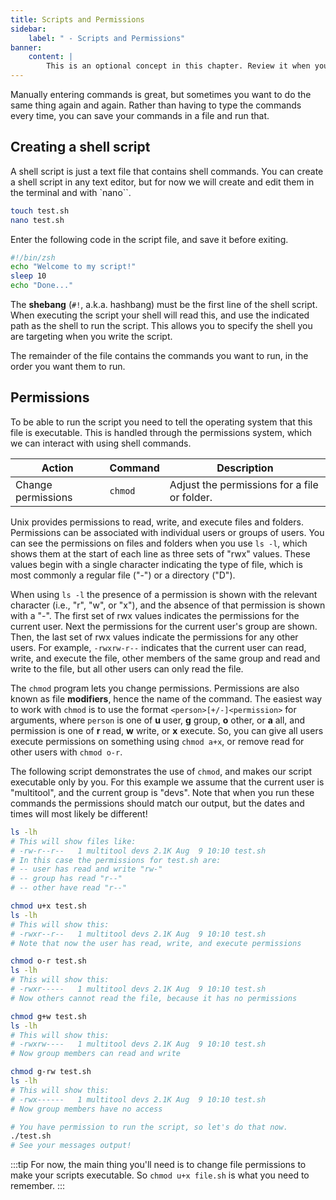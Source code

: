 ```yaml
---
title: Scripts and Permissions
sidebar:
    label: " - Scripts and Permissions"
banner:
    content: |
        This is an optional concept in this chapter. Review it when you are on top of the other ideas.
---
```


Manually entering commands is great, but sometimes you want to do the same thing again and again. Rather than having to type the commands every time, you can save your commands in a file and run that.

## Creating a shell script

A shell script is just a text file that contains shell commands. You can create a shell script in any text editor, but for now we will create and edit them in the terminal and with `nano``.

```sh
touch test.sh
nano test.sh
```

Enter the following code in the script file, and save it before exiting.

```sh
#!/bin/zsh
echo "Welcome to my script!"
sleep 10
echo "Done..."
```

The **shebang** (`#!`, a.k.a. hashbang) must be the first line of the shell script. When executing the script your shell will read this, and use the indicated path as the shell to run the script. This allows you to specify the shell you are targeting when you write the script.

The remainder of the file contains the commands you want to run, in the order you want them to run.

## Permissions

To be able to run the script you need to tell the operating system that this file is executable.
This is handled through the permissions system, which we can interact with using shell commands.

| **Action**         | **Command** | **Description**                              |
|--------------------|-------------|----------------------------------------------|
| Change permissions | `chmod`     | Adjust the permissions for a file or folder. |

Unix provides permissions to read, write, and execute files and folders.
Permissions can be associated with individual users or groups of users.
You can see the permissions on files and folders when you use `ls -l`, which shows them at the start of each line as three sets of "rwx" values.
These values begin with a single character indicating the type of file, which is most commonly a regular file ("-") or a directory ("D").

When using `ls -l` the presence of a permission is shown with the relevant character (i.e., "r", "w", or "x"), and the absence of that permission is shown with a "-".
The first set of rwx values indicates the permissions for the current user.
Next the permissions for the current user's group are shown.
Then, the last set of rwx values indicate the permissions for any other users.
For example, `-rwxrw-r--` indicates that the current user can read, write, and execute the file, other members of the same group and read and write to the file, but all other users can only read the file.

The `chmod` program lets you change permissions.
Permissions are also known as file **modifiers**, hence the name of the command. The easiest way to work with `chmod` is to use the format `<person>[+/-]<permission>` for arguments, where `person` is one of **u** user, **g** group, **o** other, or **a** all, and permission is one of **r** read, **w** write, or **x** execute. So, you can give all users execute permissions on something using `chmod a+x`, or remove read for other users with `chmod o-r`.

The following script demonstrates the use of `chmod`, and makes our script executable only by you.
For this example we assume that the current user is "multitool", and the current group is "devs".
Note that when you run these commands the permissions should match our output, but the dates and times will most likely be different!

```sh
ls -lh
# This will show files like:
# -rw-r--r--   1 multitool devs 2.1K Aug  9 10:10 test.sh
# In this case the permissions for test.sh are:
# -- user has read and write "rw-"
# -- group has read "r--"
# -- other have read "r--"

chmod u+x test.sh
ls -lh
# This will show this:
# -rwxr--r--   1 multitool devs 2.1K Aug  9 10:10 test.sh
# Note that now the user has read, write, and execute permissions

chmod o-r test.sh
ls -lh
# This will show this:
# -rwxr-----   1 multitool devs 2.1K Aug  9 10:10 test.sh
# Now others cannot read the file, because it has no permissions

chmod g+w test.sh
ls -lh
# This will show this:
# -rwxrw----   1 multitool devs 2.1K Aug  9 10:10 test.sh
# Now group members can read and write

chmod g-rw test.sh
ls -lh
# This will show this:
# -rwx------   1 multitool devs 2.1K Aug  9 10:10 test.sh
# Now group members have no access

# You have permission to run the script, so let's do that now.
./test.sh
# See your messages output!
```

:::tip
For now, the main thing you'll need is to change file permissions to make your scripts executable.
So `chmod u+x file.sh` is what you need to remember.
:::
